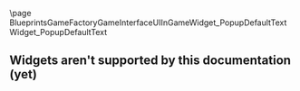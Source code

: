 \page BlueprintsGameFactoryGameInterfaceUIInGameWidget_PopupDefaultText Widget_PopupDefaultText
## Widgets aren't supported by this documentation (yet)
